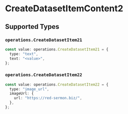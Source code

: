 # CreateDatasetItemContent2


## Supported Types

### `operations.CreateDatasetItem21`

```typescript
const value: operations.CreateDatasetItem21 = {
  type: "text",
  text: "<value>",
};
```

### `operations.CreateDatasetItem22`

```typescript
const value: operations.CreateDatasetItem22 = {
  type: "image_url",
  imageUrl: {
    url: "https://red-sermon.biz/",
  },
};
```

